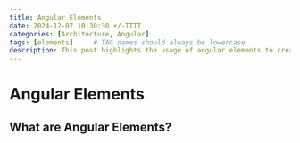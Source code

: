 ```yaml
---
title: Angular Elements
date: 2024-12-07 10:30:30 +/-TTTT
categories: [Architecture, Angular]
tags: [elements]     # TAG names should always be lowercase
description: This post highlights the usage of angular elements to create reusable features.
---
```


# Angular Elements

## What are Angular Elements?
